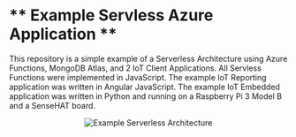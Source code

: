 ** Example Servless Azure Application **
==================
This repository is a simple example of a Serverless Architecture using Azure Functions, MongoDB Atlas, and 2 IoT Client Applications. All Servless Functions were implemented in JavaScript. The example IoT Reporting application was written in Angular JavaScript. The example IoT Embedded application was written in Python and running on a Raspberry Pi 3 Model B and a SenseHAT board. 

<p align="center">
	<img src="Docs/Azure Serverless Example.jpg" alt="Example Serverless Architecture"/>
</p>
